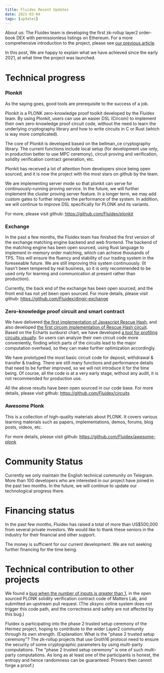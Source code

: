 ```yaml
---
title: Fluidex Recent Updates
date: 2021-03-04
tags: [updates]
---
```


About us: The Fluidex team is developing the first zk-rollup layer2 order-book DEX with permissionless listings on Ethereum. For a more comprehensive introduction to the project, please see [our previous article](/posts/2020-11-30-fluidex-a-zkrollup-layer2-dex/).

In this post, We are happy to explain what we have achieved since the early 2021, at what time the project was launched.

# Technical progress

### Plonkit

As the saying goes, good tools are prerequisite to the success of a job.

Plonkit is a PLONK zero-knowledge proof toolkit developed by the Fluidex team. By using Plonkit, users can use an easier DSL (Circom) to implement their own zero-knowledge proof circuit code, without the need to learn the underlying cryptography library and how to write circuits in C or Rust (which is way more complicated).

The core of Plonkit is developed based on the bellman_ce cryptography library. The current functions include local setup (for development use only, in production better to use MPC ceremony), circuit proving and verification, solidity verification contract generation, etc.

Plonkit has received a lot of attention from developers since being open sourced, and it is now the project with the most stars on github by the team.

We are implementing server mode so that plonkit can serve for continuously-running proving service. In the future, we will further implement the cluster proving server feature. In a longer term, we may add custom gates to further improve the performance of the system. In addition, we will continue to improve DSL specifically for PLONK and its variants.

For more, please visit github: <https://github.com/Fluidex/plonkit>

### Exchange

In the past a few months, the Fluidex team has finished the first version of the exchange matching engine backend and web frontend. The backend of the matching engine has been open sourced, using Rust language to implement in-memory order matching, which can achieve thousands of TPS. This will ensure the fluency and stability of our trading system in the foreseeable future. We are still improving this system continuously. (It hasn't been tempered by real business, so it is only recommended to be used only for learning and communication at present rather than production).

Currently, the back end of the exchange has been open sourced, and the front end has not yet been open sourced.
For more details, please visit github: <https://github.com/Fluidex/dingir-exchange>

### Zero-knowledge proof circuit and smart contract

We have delivered [the first implementation of Javascript Rescue Hash](https://github.com/Fluidex/rescue-hash-js), and also developed [the first circom implementation of Rescue Hash circuit](https://github.com/Fluidex/circuits/blob/master/src/lib/rescue.circom). Based on the Echarts sunburst chart, we have developed [a tool for profiling circuits visually](https://github.com/Fluidex/circuits/blob/master/tools/benchmark/profile_circuit.js). So users can analyze their own circuit code more conveniently, finding which parts of the circuits lead to the major computation overhead, so they can make further optimization accordingly.

We have prototyped the most basic circuit code for deposit, withdrawal & transfer & trading. There are still many functions and performance details that need to be further improved, so we will not introduce it for the time being. Of course, all the code is at a very early stage, without any audit, it is not recommended for production use.

All the above results have been open sourced in our code base. For more details, please visit github: <https://github.com/Fluidex/circuits>

### Awesome Plonk

This is a collection of high-quality materials about PLONK. It covers various learning materials such as papers, implementations, demos, forums, blog posts, videos, etc.

For more details, please visit github: <https://github.com/Fluidex/awesome-plonk>

# Community Status

Currently we only maintain the English technical community on Telegram. More than 100 developers who are interested in our project have joined in the past two months. In the future, we will continue to update our technological progress there.

# Financing status

In the past few months, Fluidex has raised a total of more than US$500,000 from several private investors. We would like to thank these seniors in the industry for their financial and other support.

The money is sufficient for our current development. We are not seeking further financing for the time being.

# Technical contribution to other projects

We found a [bug when the number of inputs is greater than 1](https://github.com/matter-labs/zksync/pull/284), in the open sourced PLONK solidity verification contract code of Matters Lab, and submitted an upstream pull request. (The zksync online system does not trigger this code path, and the correctness and safety are not affected by this bug.)

Fluidex is participating into the phase 2 trusted setup ceremony of the Hermez project, hoping to contribute to the wider Layer2 community through its own strength. (Explanation: What is the "phase 2 trusted setup ceremony"? The zk-rollup projects that use Groth16 protocol need to ensure the security of some cryptographic parameters by using multi-party computations. The "phase 2 trusted setup ceremony" is one of such multi-party computations. As long as at least one of the participants is honest, the entropy and hence randomness can be guaranteed. Provers then cannot forge a proof.)

